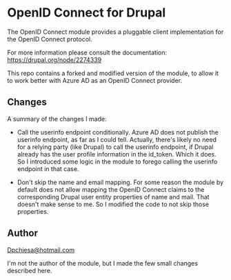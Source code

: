 # OpenID Connect for Drupal

The OpenID Connect module provides a pluggable client implementation for the
OpenID Connect protocol.

For more information please consult the documentation: https://drupal.org/node/2274339

This repo contains a forked and modified version of the module, to allow it to work better with Azure AD as an OpenID Connect provider.


## Changes

A summary of the changes I made:

* Call the userinfo endpoint conditionally.  Azure AD does not publish the userinfo endpoint, as far as I could tell.  Actually, there's likely no need for a relying party (like Drupal) to call the userinfo endpoint, if Drupal already has the user profile information in the id_token.  Which it does. So I introduced some logic in the module to forego calling the userinfo endpoint in that case.

* Don't skip the name and email mapping.  For some reason the module by default does not allow mapping the OpenID Connect claims to the corresponding Drupal user entity properties of name and mail.  That doesn't make sense to me.  So I modified the code to not skip those properties.



## Author

Dpchiesa@hotmail.com

I'm not the author of the module, but I made the few small changes described here. 
